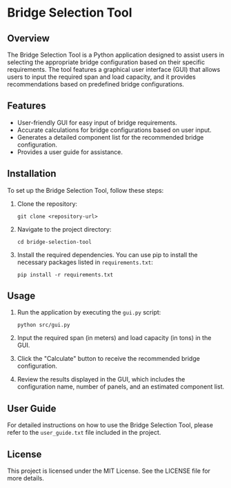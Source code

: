 # Bridge Selection Tool

## Overview
The Bridge Selection Tool is a Python application designed to assist users in selecting the appropriate bridge configuration based on their specific requirements. The tool features a graphical user interface (GUI) that allows users to input the required span and load capacity, and it provides recommendations based on predefined bridge configurations.

## Features
- User-friendly GUI for easy input of bridge requirements.
- Accurate calculations for bridge configurations based on user input.
- Generates a detailed component list for the recommended bridge configuration.
- Provides a user guide for assistance.

## Installation
To set up the Bridge Selection Tool, follow these steps:

1. Clone the repository:
   ```
   git clone <repository-url>
   ```

2. Navigate to the project directory:
   ```
   cd bridge-selection-tool
   ```

3. Install the required dependencies. You can use pip to install the necessary packages listed in `requirements.txt`:
   ```
   pip install -r requirements.txt
   ```

## Usage
1. Run the application by executing the `gui.py` script:
   ```
   python src/gui.py
   ```

2. Input the required span (in meters) and load capacity (in tons) in the GUI.

3. Click the "Calculate" button to receive the recommended bridge configuration.

4. Review the results displayed in the GUI, which includes the configuration name, number of panels, and an estimated component list.

## User Guide
For detailed instructions on how to use the Bridge Selection Tool, please refer to the `user_guide.txt` file included in the project.

## License
This project is licensed under the MIT License. See the LICENSE file for more details.